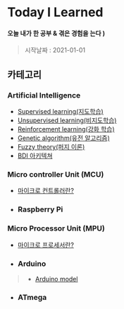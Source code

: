 # Today I Learned

#### 오늘 내가 한 공부 & 겪은 경험을 는다  )
> 시작날짜 : 2021-01-01

## 카테고리
### Artificial Intelligence
* [Supervised learning(지도학습)]()
* [Unsupervised learning(비지도학습)]()
* [Reinforcement learning(강화 학습)]()
* [Genetic algorithm(유전 알고리즘)]()
* [Fuzzy theory(퍼지 이론)]()
* [BDI 아키텍쳐]()

### Micro controller Unit (MCU)
* [마이크로 컨트롤러란?](https://hjeon.tistory.com/20)
* ### Raspberry Pi
### Micro Processor Unit (MPU)
* [마이크로 프로세서란?](https://hjeon.tistory.com/20)
* ### Arduino
> * [Arduino model]()
* ### ATmega
